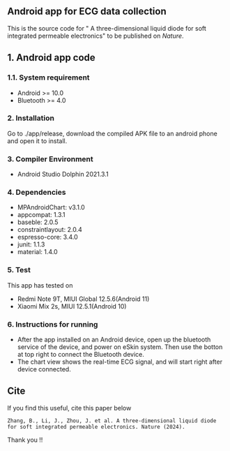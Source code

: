 ## Android app for ECG data collection
This is the source code for "	A three-dimensional liquid diode for soft integrated permeable electronics" to be published on *Nature*.

## 1. Android app code
### 1.1. System requirement
* Android >= 10.0
* Bluetooth >= 4.0

### 2. Installation
Go to ./app/release, download the compiled APK file to an android phone and open it to install.

### 3. Compiler Environment
* Android Studio Dolphin 2021.3.1

### 4. Dependencies
* MPAndroidChart: v3.1.0
* appcompat: 1.3.1
* baseble: 2.0.5
* constraintlayout: 2.0.4
* espresso-core: 3.4.0
* junit: 1.1.3
* material: 1.4.0

### 5. Test
This app has tested on
* Redmi Note 9T, MIUI Global 12.5.6(Android 11)
* Xiaomi Mix 2s, MIUI 12.5.1(Android 10)

### 6. Instructions for running
* After the app installed on an Android device, open up the bluetooth service of the device, and power on eSkin system. Then use the botton at top right to connect the Bluetooth device.
* The chart view shows the real-time ECG signal, and will start right after device connected.


## Cite
If you find this useful, cite this paper below
```
Zhang, B., Li, J., Zhou, J. et al. A three-dimensional liquid diode for soft integrated permeable electronics. Nature (2024).
```
Thank you !!
